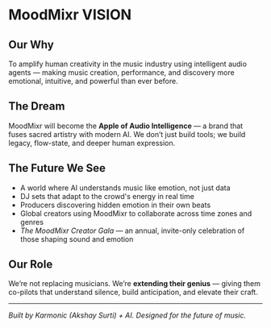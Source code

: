 # MoodMixr VISION

## Our Why
To amplify human creativity in the music industry using intelligent audio agents — making music creation, performance, and discovery more emotional, intuitive, and powerful than ever before.

## The Dream
MoodMixr will become the **Apple of Audio Intelligence** — a brand that fuses sacred artistry with modern AI. We don’t just build tools; we build legacy, flow-state, and deeper human expression.

## The Future We See
- A world where AI understands music like emotion, not just data
- DJ sets that adapt to the crowd's energy in real time
- Producers discovering hidden emotion in their own beats
- Global creators using MoodMixr to collaborate across time zones and genres
- *The MoodMixr Creator Gala* — an annual, invite-only celebration of those shaping sound and emotion

## Our Role
We’re not replacing musicians. We’re **extending their genius** — giving them co-pilots that understand silence, build anticipation, and elevate their craft.

---

*Built by Karmonic (Akshay Surti) + AI. Designed for the future of music.*
